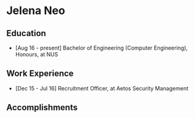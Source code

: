 # Jelena Neo

## Education

* [Aug 16 - present] Bachelor of Engineering (Computer Engineering), Honours, at NUS

## Work Experience

* [Dec 15 - Jul 16] Recruitment Officer, at Aetos Security Management

## Accomplishments